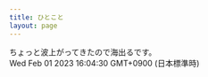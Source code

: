 ```yaml
---
title: ひとこと
layout: page
---
```

<div class="box" dt="1675235070087">
  ちょっと波上がってきたので海出るです。
  <div class="content is-small">Wed Feb 01 2023 16:04:30 GMT+0900 (日本標準時)</div>
</div>